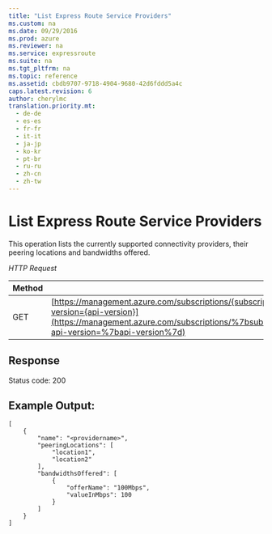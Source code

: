 ```yaml
---
title: "List Express Route Service Providers"
ms.custom: na
ms.date: 09/29/2016
ms.prod: azure
ms.reviewer: na
ms.service: expressroute
ms.suite: na
ms.tgt_pltfrm: na
ms.topic: reference
ms.assetid: cbdb9707-9718-4904-9680-42d6fddd5a4c
caps.latest.revision: 6
author: cherylmc
translation.priority.mt: 
  - de-de
  - es-es
  - fr-fr
  - it-it
  - ja-jp
  - ko-kr
  - pt-br
  - ru-ru
  - zh-cn
  - zh-tw
---
```

# List Express Route Service Providers
This operation lists the currently supported connectivity providers, their peering locations and bandwidths offered.  
  
 *HTTP Request*  
  
|Method|Url|  
|------------|---------|  
|GET|[https://management.azure.com/subscriptions/{subscriptionId}/providers/Microsoft.Network/expressRouteServiceProviders?api-version={api-version}](https://management.azure.com/subscriptions/%7bsubscriptionId%7d/providers/Microsoft.Network/expressRouteServiceProviders?api-version=%7bapi-version%7d)|  
  
## Response  
 Status code: 200  
  
## Example Output:  
  
```  
[  
    {  
        "name": "<providername>",  
        "peeringLocations": [  
            "location1",  
            "location2"  
        ],  
        "bandwidthsOffered": [  
            {  
                "offerName": "100Mbps",  
                "valueInMbps": 100  
            }  
        ]  
    }  
]  
  
```